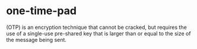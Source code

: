 # one-time-pad
(OTP) is an encryption technique that cannot be cracked, but requires the use of a single-use pre-shared key that is larger than or equal to the size of the message being sent.
